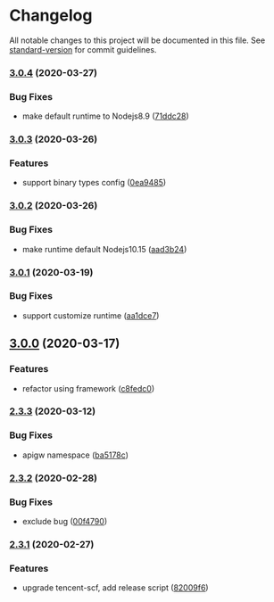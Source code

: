 # Changelog

All notable changes to this project will be documented in this file. See [standard-version](https://github.com/conventional-changelog/standard-version) for commit guidelines.

### [3.0.4](https://github.com/serverless-components/tencent-express/compare/v3.0.3...v3.0.4) (2020-03-27)

### Bug Fixes

- make default runtime to Nodejs8.9 ([71ddc28](https://github.com/serverless-components/tencent-express/commit/71ddc280e091181aafc10aa8a1e70a53c78f04d3))

### [3.0.3](https://github.com/serverless-components/tencent-express/compare/v3.0.2...v3.0.3) (2020-03-26)

### Features

- support binary types config ([0ea9485](https://github.com/serverless-components/tencent-express/commit/0ea9485c563b2b5f07803879f8ecf5ed98df40da))

### [3.0.2](https://github.com/serverless-components/tencent-express/compare/v3.0.1...v3.0.2) (2020-03-26)

### Bug Fixes

- make runtime default Nodejs10.15 ([aad3b24](https://github.com/serverless-components/tencent-express/commit/aad3b2482d0fd14454f359bc316e1261fd4facd5))

### [3.0.1](https://github.com/serverless-components/tencent-express/compare/v3.0.0...v3.0.1) (2020-03-19)

### Bug Fixes

- support customize runtime ([aa1dce7](https://github.com/serverless-components/tencent-express/commit/aa1dce76abddbed2179ed0cf0b87e70b4e713bfb))

## [3.0.0](https://github.com/serverless-components/tencent-express/compare/v2.3.3...v3.0.0) (2020-03-17)

### Features

- refactor using framework ([c8fedc0](https://github.com/serverless-components/tencent-express/commit/c8fedc0fbc30f6eb3170b998c41a841b9f478855))

### [2.3.3](https://github.com/serverless-components/tencent-express/compare/v2.3.2...v2.3.3) (2020-03-12)

### Bug Fixes

- apigw namespace ([ba5178c](https://github.com/serverless-components/tencent-express/commit/ba5178c1de0bfbefdc9414cc2706fe63585e8b07))

### [2.3.2](https://github.com/serverless-components/tencent-express/compare/v2.3.1...v2.3.2) (2020-02-28)

### Bug Fixes

- exclude bug ([00f4790](https://github.com/serverless-components/tencent-express/commit/00f4790853e0c4fc37d909d6dc94e1662467e27b))

### [2.3.1](https://github.com/serverless-components/tencent-express/compare/v2.3.0...v2.3.1) (2020-02-27)

### Features

- upgrade tencent-scf, add release script ([82009f6](https://github.com/serverless-components/tencent-express/commit/82009f6659e8b0fcbc600a4f643c84534fdf60b5))
